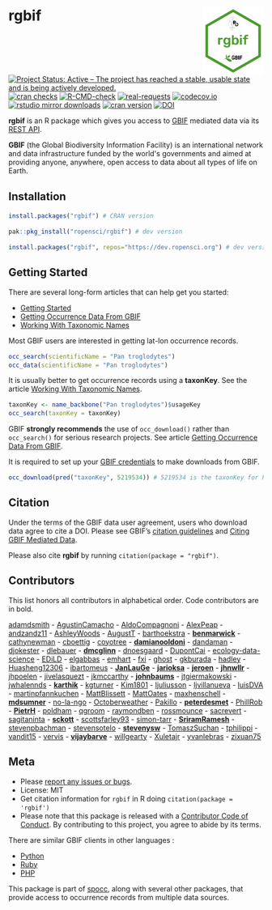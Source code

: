 # rgbif <img src="man/figures/logo.png" align="right" alt="" width="120">

[![Project Status: Active – The project has reached a stable, usable state and is being actively developed.](https://www.repostatus.org/badges/latest/active.svg)](https://www.repostatus.org/#active)
[![cran checks](https://badges.cranchecks.info/worst/rgbif.svg)](https://cran.r-project.org/web/checks/check_results_rgbif.html)
[![R-CMD-check](https://github.com/ropensci/rgbif/workflows/R-CMD-check/badge.svg)](https://github.com/ropensci/rgbif/actions?query=workflow%3AR-CMD-check)
[![real-requests](https://github.com/ropensci/rgbif/workflows/R-check-real-requests/badge.svg)](https://github.com/ropensci/rgbif/actions?query=workflow%3AR-check-real-requests)
[![codecov.io](https://codecov.io/github/ropensci/rgbif/coverage.svg?branch=master)](https://codecov.io/github/ropensci/rgbif?branch=master)
[![rstudio mirror downloads](https://cranlogs.r-pkg.org/badges/rgbif)](https://github.com/r-hub/cranlogs.app)
[![cran version](https://www.r-pkg.org/badges/version/rgbif)](https://cran.r-project.org/package=rgbif)
[![DOI](https://zenodo.org/badge/2273724.svg)](https://zenodo.org/badge/latestdoi/2273724)

**rgbif** is an R package which gives you access to [GBIF](https://www.gbif.org/) mediated data via its [REST API](https://www.gbif.org/developer/summary). 

**GBIF** (the Global Biodiversity Information Facility) is an international network and data infrastructure funded by the world's governments and aimed at providing anyone, anywhere, open access to data about all types of life on Earth.

## Installation

```r
install.packages("rgbif") # CRAN version
```

```r
pak::pkg_install("ropensci/rgbif") # dev version
```

```r 
install.packages("rgbif", repos="https://dev.ropensci.org") # dev version
```

## Getting Started 

There are several long-form articles that can help get you started:

* [Getting Started](https://docs.ropensci.org/rgbif/articles/rgbif.html)
* [Getting Occurrence Data From GBIF](https://docs.ropensci.org/rgbif/articles/getting_occurrence_data.html)
* [Working With Taxonomic Names](https://docs.ropensci.org/rgbif/articles/taxonomic_names.html)

Most GBIF users are interested in getting lat-lon occurrence records. 

```r 
occ_search(scientificName = "Pan troglodytes")
occ_data(scientificName = "Pan troglodytes")
```

It is usually better to get occurrence records using a **taxonKey**. See the article [Working With Taxonomic Names](https://docs.ropensci.org/rgbif/articles/taxonomic_names.html). 

```r 
taxonKey <- name_backbone("Pan troglodytes")$usageKey
occ_search(taxonKey = taxonKey)
```

GBIF **strongly recommends** the use of `occ_download()` rather than `occ_search()` for serious research projects. See article [Getting Occurrence Data From GBIF](https://docs.ropensci.org/rgbif/articles/getting_occurrence_data.html). 

It is required to set up your [GBIF credentials](https://docs.ropensci.org/rgbif/articles/gbif_credentials.html) to make downloads from GBIF. 

```r
occ_download(pred("taxonKey", 5219534)) # 5219534 is the taxonKey for Pan troglodytes
```

## Citation 

Under the terms of the GBIF data user agreement, users who download data agree to cite a DOI. Please see GBIF’s [citation guidelines](https://www.gbif.org/citation-guidelines) and [Citing GBIF Mediated Data](https://docs.ropensci.org/rgbif/articles/gbif_citations.html).

Please also cite **rgbif** by running `citation(package = "rgbif")`.

## Contributors

This list honors all contributors in alphabetical order. Code contributors are in bold.

[adamdsmith](https://github.com/adamdsmith) - [AgustinCamacho](https://github.com/AgustinCamacho) - [AldoCompagnoni](https://github.com/AldoCompagnoni) - [AlexPeap](https://github.com/AlexPeap) - [andzandz11](https://github.com/andzandz11) - [AshleyWoods](https://github.com/AshleyWoods) - [AugustT](https://github.com/AugustT) - [barthoekstra](https://github.com/barthoekstra) - **[benmarwick](https://github.com/benmarwick)** - [cathynewman](https://github.com/cathynewman) - [cboettig](https://github.com/cboettig) - [coyotree](https://github.com/coyotree) - **[damianooldoni](https://github.com/damianooldoni)** - [dandaman](https://github.com/dandaman) - [djokester](https://github.com/djokester) - [dlebauer](https://github.com/dlebauer) - **[dmcglinn](https://github.com/dmcglinn)** - [dnoesgaard](https://github.com/dnoesgaard) - [DupontCai](https://github.com/DupontCai) - [ecology-data-science](https://github.com/ecology-data-science) - [EDiLD](https://github.com/EDiLD) - [elgabbas](https://github.com/elgabbas) - [emhart](https://github.com/emhart) - [fxi](https://github.com/fxi) - [ghost](https://github.com/ghost) - [gkburada](https://github.com/gkburada) - [hadley](https://github.com/hadley) - [Huasheng12306](https://github.com/Huasheng12306) - [ibartomeus](https://github.com/ibartomeus) - **[JanLauGe](https://github.com/JanLauGe)** - **[jarioksa](https://github.com/jarioksa)** - **[jeroen](https://github.com/jeroen)** - **[jhnwllr](https://github.com/jhnwllr)** - [jhpoelen](https://github.com/jhpoelen) - [jivelasquezt](https://github.com/jivelasquezt) - [jkmccarthy](https://github.com/jkmccarthy) - **[johnbaums](https://github.com/johnbaums)** - [jtgiermakowski](https://github.com/jtgiermakowski) - [jwhalennds](https://github.com/jwhalennds) - **[karthik](https://github.com/karthik)** - [kgturner](https://github.com/kgturner) - [Kim1801](https://github.com/Kim1801) - [ljuliusson](https://github.com/ljuliusson) - [ljvillanueva](https://github.com/ljvillanueva) - [luisDVA](https://github.com/luisDVA) - [martinpfannkuchen](https://github.com/martinpfannkuchen) - [MattBlissett](https://github.com/MattBlissett) - [MattOates](https://github.com/MattOates) - [maxhenschell](https://github.com/maxhenschell) - **[mdsumner](https://github.com/mdsumner)** - [no-la-ngo](https://github.com/no-la-ngo) - [Octoberweather](https://github.com/Octoberweather) - [Pakillo](https://github.com/Pakillo) - **[peterdesmet](https://github.com/peterdesmet)** - [PhillRob](https://github.com/PhillRob) - **[PietrH](https://github.com/PietrH)** - [poldham](https://github.com/poldham) - [qgroom](https://github.com/qgroom) - [raymondben](https://github.com/raymondben) - [rossmounce](https://github.com/rossmounce) - [sacrevert](https://github.com/sacrevert) - [sagitaninta](https://github.com/sagitaninta) - **[sckott](https://github.com/sckott)** - [scottsfarley93](https://github.com/scottsfarley93) - [simon-tarr](https://github.com/simon-tarr) - **[SriramRamesh](https://github.com/SriramRamesh)** - [stevenpbachman](https://github.com/stevenpbachman) - [stevensotelo](https://github.com/stevensotelo) - **[stevenysw](https://github.com/stevenysw)** - [TomaszSuchan](https://github.com/TomaszSuchan) - [tphilippi](https://github.com/tphilippi) - [vandit15](https://github.com/vandit15) - [vervis](https://github.com/vervis) - **[vijaybarve](https://github.com/vijaybarve)** - [willgearty](https://github.com/willgearty) - [Xuletajr](https://github.com/Xuletajr) - [yvanlebras](https://github.com/yvanlebras) - [zixuan75](https://github.com/zixuan75)

## Meta

* Please [report any issues or bugs](https://github.com/ropensci/rgbif/issues).
* License: MIT
* Get citation information for `rgbif` in R doing `citation(package = 'rgbif')`
* Please note that this package is released with a [Contributor Code of Conduct](https://ropensci.org/code-of-conduct/). By contributing to this project, you agree to abide by its terms.

There are similar GBIF clients in other languages :

* [Python](https://github.com/sckott/pygbif)
* [Ruby](https://github.com/sckott/gbifrb)
* [PHP](https://gitlab.res-telae.cat/restelae/php-gbif)

This package is part of [spocc](https://github.com/ropensci/spocc), along with several other packages, that provide access to occurrence records from multiple data sources.

